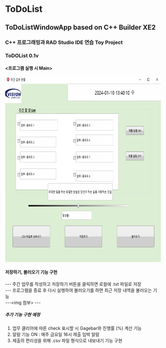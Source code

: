 # ToDoList
## ToDoListWindowApp based on C++ Builder XE2
### C++ 프로그래밍과 RAD Studio IDE 연습 Toy Project
### ToDOList 0.1v

#### <프로그램 실행 시 Main>
<img src= "https://github.com/PioneerofIT/ToDoList/blob/main/main%ED%99%94%EB%A9%B4.PNG" width = "600" height = "600"/> <br>

#### 저장하기, 불러오기 기능 구현
--- 주간 업무를 작성하고 저장하기 버튼을 클릭하면 로컬에 .txt 파일로 저장 <br>
--- 프로그램을 종료 후 다시 실행하여 불러오기를 하면 최근 저장 내역을 불러오는 기능 <br>
---<img 첨부> --- <br>

##### 추가 기능 구현 예정 <br>
1. 업무 클리어에 따른 check 표시할 시 Gagebar와 진행률 (%) 계산 기능
2. 알람 기능 ON : 매주 금요일 16시 제출 임박 알람
3. 제출의 편리성을 위해 .csv 파일 형식으로 내보내기 기능 구현


